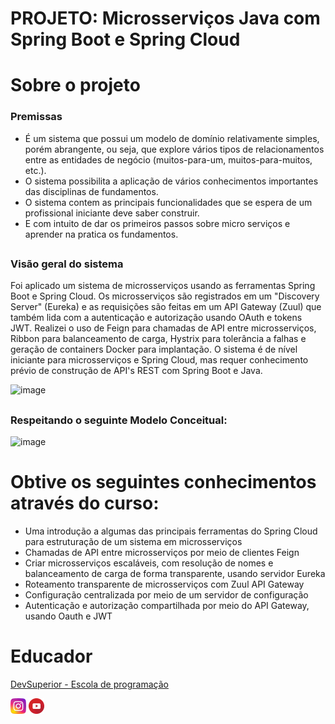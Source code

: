 # PROJETO: Microsserviços Java com Spring Boot e Spring Cloud

# Sobre o projeto

### Premissas

- É um sistema que possui um modelo de domínio relativamente simples,
porém abrangente, ou seja, que explore vários tipos de relacionamentos entre as
entidades de negócio (muitos-para-um, muitos-para-muitos, etc.).
- O sistema possibilita a aplicação de vários conhecimentos importantes das
disciplinas de fundamentos.
- O sistema contem as principais funcionalidades que se espera de um
profissional iniciante deve saber construir.
- E com intuito de dar os primeiros passos sobre micro serviços e aprender na pratica os fundamentos.


## 

### Visão geral do sistema

Foi aplicado um sistema de microsserviços usando as ferramentas Spring Boot e Spring Cloud. Os microsserviços são registrados em um "Discovery Server" (Eureka) e as requisições são feitas em um API Gateway (Zuul) que também lida com a autenticação e autorização usando OAuth e tokens JWT. Realizei o uso de Feign para chamadas de API entre microsserviços, Ribbon para balanceamento de carga, Hystrix para tolerância a falhas e geração de containers Docker para implantação. O sistema é de nível iniciante para microsserviços e Spring Cloud, mas requer conhecimento prévio de construção de API's REST com Spring Boot e Java.

![image](https://user-images.githubusercontent.com/88008441/231507621-3b115e84-65e9-4f61-9403-f764204fe4f3.png)

##

### Respeitando o seguinte Modelo Conceitual:

![image](https://user-images.githubusercontent.com/88008441/231504698-ee6742d6-1b6a-4ab3-a6b2-3b2dd0498145.png)

# Obtive os seguintes conhecimentos através do curso:

- Uma introdução a algumas das principais ferramentas do Spring Cloud para estruturação de um sistema em microsserviços
- Chamadas de API entre microsserviços por meio de clientes Feign
- Criar microsserviços escaláveis, com resolução de nomes e balanceamento de carga de forma transparente, usando servidor Eureka
- Roteamento transparente de microsserviços com Zuul API Gateway
- Configuração centralizada por meio de um servidor de configuração
- Autenticação e autorização compartilhada por meio do API Gateway, usando Oauth e JWT

# Educador

[DevSuperior - Escola de programação](https://devsuperior.com.br/)

[![DevSuperior no Instagram](https://raw.githubusercontent.com/devsuperior/bds-assets/main/ds/ig-icon.png)](https://instagram.com/devsuperior.ig) ![DevSuperior no Youtube](https://raw.githubusercontent.com/devsuperior/bds-assets/main/ds/yt-icon.png)
